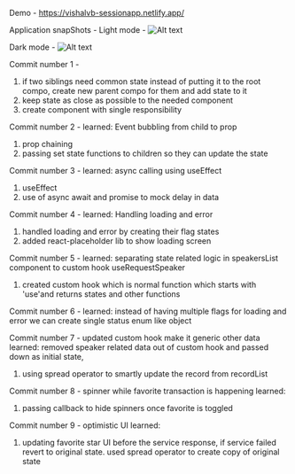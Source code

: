 Demo - https://vishalvb-sessionapp.netlify.app/

Application snapShots -
Light mode -
![Alt text](screenshots/lightmode.JPG.?raw=true "Title")

Dark mode -
![Alt text](screenshots/darkmode.JPG.?raw=true "Title")


Commit number 1 -
1. if two siblings need common state instead of putting it to the root compo, create new parent compo for them and add state to it
2. keep state as close as possible to the needed component
3. create component with single responsibility

Commit number 2 -
learned: Event bubbling from child to prop
1. prop chaining
2. passing set state functions to children so they can update the state

Commit number 3 -
learned: async calling using useEffect
1. useEffect
2. use of async await and promise to mock delay in data

Commit number 4 -
learned: Handling loading and error
1. handled loading and error by creating their flag states
2. added react-placeholder lib to show loading screen

Commit number 5 -
learned: separating state related logic in speakersList component to custom hook useRequestSpeaker
1. created custom hook which is normal function which starts with 'use'and returns states and other functions

Commit number 6 -
learned: instead of having multiple flags for loading and error we can create single status enum like object 


Commit number 7 - updated custom hook make it generic other data
learned: removed speaker related data out of custom hook and passed down as initial state, 
1. using spread operator to smartly update the record from recordList  

Commit number 8 - spinner while favorite transaction is happening
learned:  
1. passing callback to hide spinners once favorite is toggled  

Commit number 9 - optimistic UI
learned:  
1. updating favorite star UI before the service response, if service failed revert to original state.
used spread operator to create copy of original state  
